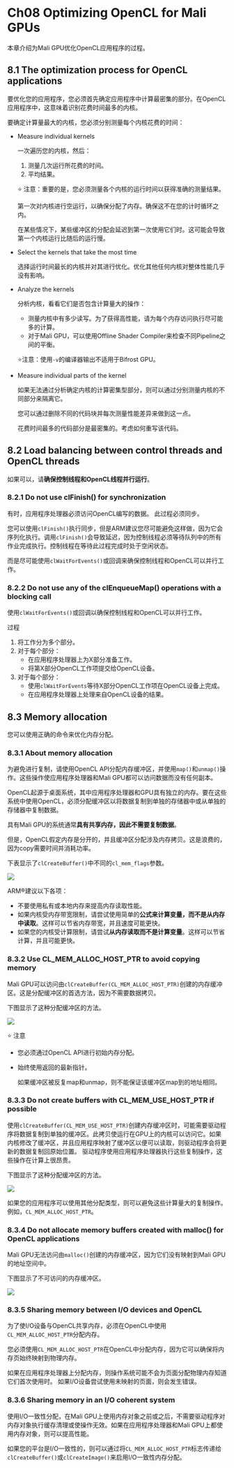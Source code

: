 # Ch08 Optimizing OpenCL for Mali GPUs

本章介绍为Mali GPU优化OpenCL应用程序的过程。

## 8.1 The optimization process for OpenCL applications

要优化您的应用程序，您必须首先确定应用程序中计算最密集的部分。在OpenCL应用程序中，这意味着识别花费时间最多的内核。

要确定计算量最大的内核，您必须分别测量每个内核花费的时间： 

- Measure individual kernels

  一次遍历您的内核，然后：
  1. 测量几次运行所花费的时间。
  2. 平均结果。

  :star: 注意：重要的是，您必须测量各个内核的运行时间以获得准确的测量结果。
  
  第一次对内核进行空运行，以确保分配了内存。确保这不在您的计时循环之内。
  
  在某些情况下，某些缓冲区的分配会延迟到第一次使用它们时。这可能会导致第一个内核运行比随后的运行慢。

- Select the kernels that take the most time

  选择运行时间最长的内核并对其进行优化。优化其他任何内核对整体性能几乎没有影响。

- Analyze the kernels

  分析内核，看看它们是否包含计算量大的操作：
  - 测量内核中有多少读写。为了获得高性能，请为每个内存访问执行尽可能多的计算。
  - 对于Mali GPU，可以使用Offline Shader Compiler来检查不同Pipeline之间的平衡。

  :star:注意：使用`-v`的编译器输出不适用于Bifrost GPU。

- Measure individual parts of the kernel

  如果无法通过分析确定内核的计算密集型部分，则可以通过分别测量内核的不同部分来隔离它。
  
  您可以通过删除不同的代码块并每次测量性能差异来做到这一点。
  
  花费时间最多的代码部分是最密集的。考虑如何重写该代码。

## 8.2 Load balancing between control threads and OpenCL threads

如果可以，请**确保控制线程和OpenCL线程并行运行**。

### 8.2.1 Do not use clFinish() for synchronization 

有时，应用程序处理器必须访问OpenCL编写的数据。 此过程必须同步。

您可以使用`clFinish()`执行同步，但是ARM建议您尽可能避免这样做，因为它会序列化执行。调用`clFinish()`会导致延迟，因为控制线程必须等待队列中的所有作业完成执行。控制线程在等待此过程完成时处于空闲状态。

而是尽可能使用`clWaitForEvents()`或回调来确保控制线程和OpenCL可以并行工作。

### 8.2.2 Do not use any of the clEnqueueMap() operations with a blocking call 

使用`clWaitForEvents()`或回调以确保控制线程和OpenCL可以并行工作。

过程
1. 将工作分为多个部分。
2. 对于每个部分： 
   - 在应用程序处理器上为X部分准备工作。
   - 将第X部分OpenCL工作项提交给OpenCL设备。
3. 对于每个部分： 
   - 使用`clWaitForEvents`等待X部分OpenCL工作项在OpenCL设备上完成。
   - 在应用程序处理器上处理来自OpenCL设备的结果。

## 8.3 Memory allocation

您可以使用正确的命令来优化内存分配。

### 8.3.1 About memory allocation

为避免进行复制，请使用OpenCL API分配内存缓冲区，并使用`map()`和`unmap()`操作。这些操作使应用程序处理器和Mali GPU都可以访问数据而没有任何副本。

OpenCL起源于桌面系统，其中应用程序处理器和GPU具有独立的内存。要在这些系统中使用OpenCL，必须分配缓冲区以将数据复制到单独的存储器中或从单独的存储器中复制数据。

具有Mali GPU的系统通常**具有共享内存，因此不需要复制数据**。

但是，OpenCL假定内存是分开的，并且缓冲区分配涉及内存拷贝。这是浪费的，因为copy需要时间并消耗功率。

下表显示了`clCreateBuffer()`中不同的`cl_mem_flags`参数。

![](./images/t8-1.png)

ARM®建议以下各项：
- 不要使用私有或本地内存来提高内存读取性能。
- 如果内核受内存带宽限制，请尝试使用简单的**公式来计算变量，而不是从内存中读取**。这样可以节省内存带宽，并且速度可能更快。
- 如果您的内核受计算限制，请尝试**从内存读取而不是计算变量**。这样可以节省计算，并且可能更快。

### 8.3.2 Use CL_MEM_ALLOC_HOST_PTR to avoid copying memory 

Mali GPU可以访问由`clCreateBuffer(CL_MEM_ALLOC_HOST_PTR)`创建的内存缓冲区。这是分配缓冲区的首选方法，因为不需要数据拷贝。

下图显示了这种分配缓冲区的方法。

![](./images/8-1.png)

:star: 注意
- 您必须通过OpenCL API进行初始内存分配。
- 始终使用返回的最新指针。

  如果缓冲区被反复map和unmap，则不能保证该缓冲区map到的地址相同。

### 8.3.3 Do not create buffers with CL_MEM_USE_HOST_PTR if possible 

使用`clCreateBuffer(CL_MEM_USE_HOST_PTR)`创建内存缓冲区时，可能需要驱动程序将数据复制到单独的缓冲区。此拷贝使运行在GPU上的内核可以访问它。如果内核修改了缓冲区，并且应用程序映射了缓冲区以便可以读取，则驱动程序会将更新的数据复制回原始位置。 驱动程序使用应用程序处理器执行这些复制操作，这些操作在计算上很昂贵。

下图显示了这种分配缓冲区的方法。

![](./images/8-2.png)

如果您的应用程序可以使用其他分配类型，则可以避免这些计算量大的复制操作。 例如，`CL_MEM_ALLOC_HOST_PTR`。

### 8.3.4 Do not allocate memory buffers created with malloc() for OpenCL applications

Mali GPU无法访问由`malloc()`创建的内存缓冲区，因为它们没有映射到Mali GPU的地址空间中。

下图显示了不可访问的内存缓冲区。

![](./images/8-3.png)

### 8.3.5 Sharing memory between I/O devices and OpenCL

为了使I/O设备与OpenCL共享内存，必须在OpenCL中使用`CL_MEM_ALLOC_HOST_PTR`分配内存。

您必须使用`CL_MEM_ALLOC_HOST_PTR`在OpenCL中分配内存，因为它可以确保将内存页始终映射到物理内存。

如果在应用程序处理器上分配内存，则操作系统可能不会为页面分配物理内存知道它们首次使用时。 如果I/O设备尝试使用未映射的页面，则会发生错误。

### 8.3.6 Sharing memory in an I/O coherent system

使用I/O一致性分配，在Mali GPU上使用内存对象之前或之后，不需要驱动程序对内存对象执行缓存清理或使操作无效。如果在应用程序处理器和Mali GPU上都使用内存对象，则可以提高性能。

如果您的平台是I/O一致性的，则可以通过将`CL_MEM_ALLOC_HOST_PTR`标志传递给`clCreateBuffer()`或`clCreateImage()`来启用I/O一致性内存分配。
